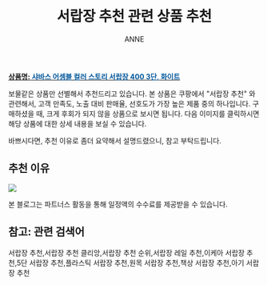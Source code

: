 ﻿---
layout: post
title:  "서랍장 추천 관련 상품 추천"
author: ANNE
categories: [ 가구/인테리어 ]
tags: [서랍장 추천,서랍장 추천 클리앙,서랍장 추천 순위,서랍장 레일 추천,이케아 서랍장 추천,5단 서랍장 추천,플라스틱 서랍장 추천,원목 서랍장 추천,책상 서랍장 추천,아기 서랍장 추천]
image: https://static.coupangcdn.com/image/retail/images/2020/05/11/19/0/90890a30-3d79-4e12-a8d1-1a6bff237bb4.jpg 
description: "쿠팡에서 서랍장 추천 관련 상품으로 가장 고객 선호도가 높은 제품 중 하나입니다."
---

<a href="https://link.coupang.com/re/AFFSDP?lptag=AF5184500&pageKey=205101306&itemId=2684066656&vendorItemId=70674567905&traceid=V0-153-03c4280d264f09a9"><b>상품명: <font color='#01579B'>샤바스 어셈블 컬러 스토리 서랍장 400 3단, 화이트</font></b></a>

보물같은 상품만 선별해서 추천드리고 있습니다.
본 상품은 쿠팡에서 "서랍장 추천" 와 관련해서, 고객 만족도, 노출 대비 판매율, 선호도가 가장 높은 제품 중의 하나입니다.
구매하셨을 때, 크게 후회가 되지 않을 상품으로 보시면 됩니다. 
다음 이미지를 클릭하시면 해당 상품에 대한 상세 내용을 보실 수 있습니다.

바쁘시다면, 추천 이유로 좀더 요약해서 설명드렸으니, 참고 부탁드립니다.

## 추천 이유 

<a href="https://link.coupang.com/re/AFFSDP?lptag=AF5184500&pageKey=205101306&itemId=2684066656&vendorItemId=70674567905&traceid=V0-153-03c4280d264f09a9"><img src="https://thumbnail8.coupangcdn.com/thumbnails/remote/q89/image/retail/images/86966531272683-eee37d52-ac05-4dc3-911c-18451da6b122.jpg"></a> 

본 블로그는 파트너스 활동을 통해 일정액의 수수료를 제공받을 수 있습니다.

## 참고: 관련 검색어    
서랍장 추천,서랍장 추천 클리앙,서랍장 추천 순위,서랍장 레일 추천,이케아 서랍장 추천,5단 서랍장 추천,플라스틱 서랍장 추천,원목 서랍장 추천,책상 서랍장 추천,아기 서랍장 추천